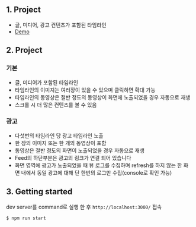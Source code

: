 ## 1. Project
- 글, 미디어, 광고 컨텐츠가 포함된 타임라인
- [Demo](https://react-feed-338b2.web.app/)

## 2. Project
### 기본
- 글, 미디어가 포함된 타임라인
- 타임라인의 이미지는 여러장이 있을 수 있으며 클릭하면 확대 가능
- 타임라인의 동영상은 절반 정도의 동영상이 화면에 노출되었을 경우 자동으로 재생
- 스크롤 시 더 많은 컨텐츠를 볼 수 있음

### 광고
- 다섯번의 타임라인 당 광고 타임라인 노출
- 한 장의 이미지 또는 한 개의 동영상이 포함
- 동영상은 절반 정도의 화면이 노출되었을 경우 자동으로 재생
- Feed의 하단부분은 광고의 링크가 연결 되어 있습니다
- 화면 영역에 광고가 노출되었을 때 뷰 로그를 수집하며 refresh를 하지 않는 한 화면 내에서 동일 광고에 대해 단 한번의 로그만 수집(console로 확인 가능)

## 3. Getting started
dev server를 command로 실행 한 후 `http://localhost:3000/` 접속
```markdown
$ npm run start
```